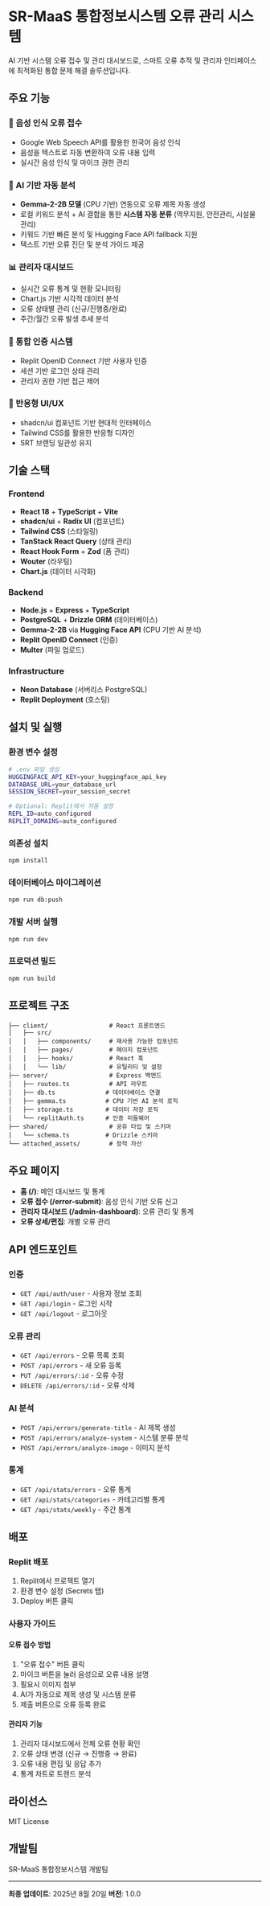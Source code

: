 # SR-MaaS 통합정보시스템 오류 관리 시스템

AI 기반 시스템 오류 접수 및 관리 대시보드로, 스마트 오류 추적 및 관리자 인터페이스에 최적화된 통합 문제 해결 솔루션입니다.

## 주요 기능

### 🎤 음성 인식 오류 접수
- Google Web Speech API를 활용한 한국어 음성 인식
- 음성을 텍스트로 자동 변환하여 오류 내용 입력
- 실시간 음성 인식 및 마이크 권한 관리

### 🤖 AI 기반 자동 분석
- **Gemma-2-2B 모델** (CPU 기반) 연동으로 오류 제목 자동 생성
- 로컬 키워드 분석 + AI 결합을 통한 **시스템 자동 분류** (역무지원, 안전관리, 시설물관리)
- 키워드 기반 빠른 분석 및 Hugging Face API fallback 지원
- 텍스트 기반 오류 진단 및 분석 가이드 제공

### 📊 관리자 대시보드
- 실시간 오류 통계 및 현황 모니터링
- Chart.js 기반 시각적 데이터 분석
- 오류 상태별 관리 (신규/진행중/완료)
- 주간/월간 오류 발생 추세 분석

### 🔐 통합 인증 시스템
- Replit OpenID Connect 기반 사용자 인증
- 세션 기반 로그인 상태 관리
- 관리자 권한 기반 접근 제어

### 📱 반응형 UI/UX
- shadcn/ui 컴포넌트 기반 현대적 인터페이스
- Tailwind CSS를 활용한 반응형 디자인
- SRT 브랜딩 일관성 유지

## 기술 스택

### Frontend
- **React 18** + **TypeScript** + **Vite**
- **shadcn/ui** + **Radix UI** (컴포넌트)
- **Tailwind CSS** (스타일링)
- **TanStack React Query** (상태 관리)
- **React Hook Form** + **Zod** (폼 관리)
- **Wouter** (라우팅)
- **Chart.js** (데이터 시각화)

### Backend
- **Node.js** + **Express** + **TypeScript**
- **PostgreSQL** + **Drizzle ORM** (데이터베이스)
- **Gemma-2-2B** via **Hugging Face API** (CPU 기반 AI 분석)
- **Replit OpenID Connect** (인증)
- **Multer** (파일 업로드)

### Infrastructure
- **Neon Database** (서버리스 PostgreSQL)
- **Replit Deployment** (호스팅)

## 설치 및 실행

### 환경 변수 설정
```bash
# .env 파일 생성
HUGGINGFACE_API_KEY=your_huggingface_api_key
DATABASE_URL=your_database_url
SESSION_SECRET=your_session_secret

# Optional: Replit에서 자동 설정
REPL_ID=auto_configured
REPLIT_DOMAINS=auto_configured
```

### 의존성 설치
```bash
npm install
```

### 데이터베이스 마이그레이션
```bash
npm run db:push
```

### 개발 서버 실행
```bash
npm run dev
```

### 프로덕션 빌드
```bash
npm run build
```

## 프로젝트 구조

```
├── client/                 # React 프론트엔드
│   ├── src/
│   │   ├── components/     # 재사용 가능한 컴포넌트
│   │   ├── pages/          # 페이지 컴포넌트
│   │   ├── hooks/          # React 훅
│   │   └── lib/            # 유틸리티 및 설정
├── server/                 # Express 백엔드
│   ├── routes.ts           # API 라우트
│   ├── db.ts              # 데이터베이스 연결
│   ├── gemma.ts           # CPU 기반 AI 분석 로직
│   ├── storage.ts         # 데이터 저장 로직
│   └── replitAuth.ts      # 인증 미들웨어
├── shared/                 # 공유 타입 및 스키마
│   └── schema.ts          # Drizzle 스키마
└── attached_assets/        # 정적 자산
```

## 주요 페이지

- **홈 (/)**: 메인 대시보드 및 통계
- **오류 접수 (/error-submit)**: 음성 인식 기반 오류 신고
- **관리자 대시보드 (/admin-dashboard)**: 오류 관리 및 통계
- **오류 상세/편집**: 개별 오류 관리

## API 엔드포인트

### 인증
- `GET /api/auth/user` - 사용자 정보 조회
- `GET /api/login` - 로그인 시작
- `GET /api/logout` - 로그아웃

### 오류 관리
- `GET /api/errors` - 오류 목록 조회
- `POST /api/errors` - 새 오류 등록
- `PUT /api/errors/:id` - 오류 수정
- `DELETE /api/errors/:id` - 오류 삭제

### AI 분석
- `POST /api/errors/generate-title` - AI 제목 생성
- `POST /api/errors/analyze-system` - 시스템 분류 분석
- `POST /api/errors/analyze-image` - 이미지 분석

### 통계
- `GET /api/stats/errors` - 오류 통계
- `GET /api/stats/categories` - 카테고리별 통계
- `GET /api/stats/weekly` - 주간 통계

## 배포

### Replit 배포
1. Replit에서 프로젝트 열기
2. 환경 변수 설정 (Secrets 탭)
3. Deploy 버튼 클릭

### 사용자 가이드

#### 오류 접수 방법
1. "오류 접수" 버튼 클릭
2. 마이크 버튼을 눌러 음성으로 오류 내용 설명
3. 필요시 이미지 첨부
4. AI가 자동으로 제목 생성 및 시스템 분류
5. 제출 버튼으로 오류 등록 완료

#### 관리자 기능
1. 관리자 대시보드에서 전체 오류 현황 확인
2. 오류 상태 변경 (신규 → 진행중 → 완료)
3. 오류 내용 편집 및 응답 추가
4. 통계 차트로 트렌드 분석

## 라이선스

MIT License

## 개발팀

SR-MaaS 통합정보시스템 개발팀

---

**최종 업데이트**: 2025년 8월 20일
**버전**: 1.0.0